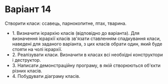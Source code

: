 # Варіант 14
Створити класи: ссавець, парнокопитне, птах, тварина.<br>
<ul>
	<li>1. Визначити ієрархію класів (відповідно до варіанта). Для визначення
ієрархії класів зв'язати ставленням спадкування класи, наведені для заданого
варіанта, з цих класів обрати один, який буде стояти на чолі ієрархії.</li>
	<li>2. Реалізувати класи. Визначити в класах всі необхідні конструктори і
деструктор.</li>
	<li>3. Написати демонстраційну програму, в якій створюються об'єкти різних
класів.</li>
	<li>4. Побудувати діаграму класів.</li>
</ul>
